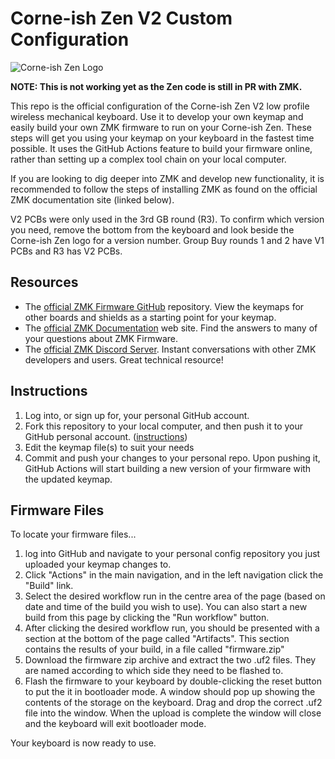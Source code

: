 # Corne-ish Zen V2 Custom Configuration

![Corne-ish Zen Logo](zenlogo.png)

**NOTE: This is not working yet as the Zen code is still in PR with ZMK.**

This repo is the official configuration of the Corne-ish Zen V2 low profile wireless mechanical keyboard. Use it to develop your own keymap and easily build your own ZMK firmware to run on your Corne-ish Zen. These steps will get you using your keymap on your keyboard in the fastest time possible. It uses the GitHub Actions feature to build your firmware online, rather than setting up a complex tool chain on your local computer.

If you are looking to dig deeper into ZMK and develop new functionality, it is recommended to follow the steps of installing ZMK as found on the official ZMK documentation site (linked below).

V2 PCBs were only used in the 3rd GB round (R3). To confirm which version you need, remove the bottom from the keyboard and look beside the Corne-ish Zen logo for a version number. Group Buy rounds 1 and 2 have V1 PCBs and R3 has V2 PCBs.

## Resources

- The [official ZMK Firmware GitHub](https://github.com/zmkfirmware/zmk) repository. View the keymaps for other boards and shields as a starting point for your keymap.
- The [official ZMK Documentation](https://zmk.dev/docs) web site. Find the answers to many of your questions about ZMK Firmware.
- The [official ZMK Discord Server](https://discord.gg/8cfMkQksSB). Instant conversations with other ZMK developers and users. Great technical resource!

## Instructions

1. Log into, or sign up for, your personal GitHub account.
2. Fork this repository to your local computer, and then push it to your GitHub personal account. ([instructions](https://docs.github.com/en/get-started/quickstart/fork-a-repo))
3. Edit the keymap file(s) to suit your needs
4. Commit and push your changes to your personal repo. Upon pushing it, GitHub Actions will start building a new version of your firmware with the updated keymap.

## Firmware Files

To locate your firmware files...

1. log into GitHub and navigate to your personal config repository you just uploaded your keymap changes to.
2. Click "Actions" in the main navigation, and in the left navigation click the "Build" link.
3. Select the desired workflow run in the centre area of the page (based on date and time of the build you wish to use). You can also start a new build from this page by clicking the "Run workflow" button.
4. After clicking the desired workflow run, you should be presented with a section at the bottom of the page called "Artifacts". This section contains the results of your build, in a file called "firmware.zip"
5. Download the firmware zip archive and extract the two .uf2 files. They are named according to which side they need to be flashed to.
6. Flash the firmware to your keyboard by double-clicking the reset button to put the it in bootloader mode. A window should pop up showing the contents of the storage on the keyboard. Drag and drop the correct .uf2 file into the window. When the upload is complete the window will close and the keyboard will exit bootloader mode.

Your keyboard is now ready to use.
